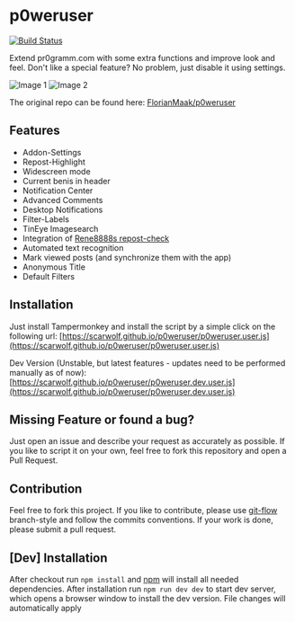 # p0weruser
[![Build Status](https://travis-ci.com/Scarwolf/p0weruser.svg?branch=master)](https://travis-ci.com/Scarwolf/p0weruser)

Extend pr0gramm.com with some extra functions and improve look and feel. Don't like a special feature? No problem, just disable
it using settings.

![Image 1](https://i.imgur.com/KJ7IGPZ.jpg)
![Image 2](https://i.imgur.com/tp2jKQ3.png)


The original repo can be found here: [FlorianMaak/p0weruser](https://github.com/FlorianMaak/p0weruser)

## Features
* Addon-Settings
* Repost-Highlight
* Widescreen mode
* Current benis in header
* Notification Center
* Advanced Comments
* Desktop Notifications
* Filter-Labels
* TinEye Imagesearch
* Integration of [Rene8888s repost-check](https://rep0st.rene8888.at)
* Automated text recognition
* Mark viewed posts (and synchronize them with the app)
* Anonymous Title
* Default Filters

## Installation
Just install Tampermonkey and install the script by a simple
click on the following url:
[https://scarwolf.github.io/p0weruser/p0weruser.user.js](https://scarwolf.github.io/p0weruser/p0weruser.user.js)

Dev Version (Unstable, but latest features - updates need to be performed manually as of now): [https://scarwolf.github.io/p0weruser/p0weruser.dev.user.js](https://scarwolf.github.io/p0weruser/p0weruser.dev.user.js)

## Missing Feature or found a bug?
Just open an issue and describe your request as accurately as possible. If you like to script it on your own, feel free to fork this repository and open a Pull Request.

## Contribution
Feel free to fork this project. If you like to contribute, please use [git-flow](https://github.com/nvie/gitflow)
branch-style and follow the commits conventions. If your work is done, please submit a
pull request.

## [Dev] Installation
After checkout run `npm install` and [npm](https://www.npmjs.com/) will install all needed dependencies. After installation run
`npm run dev dev` to start dev server, which opens a browser window to install the dev version. File changes will automatically apply

